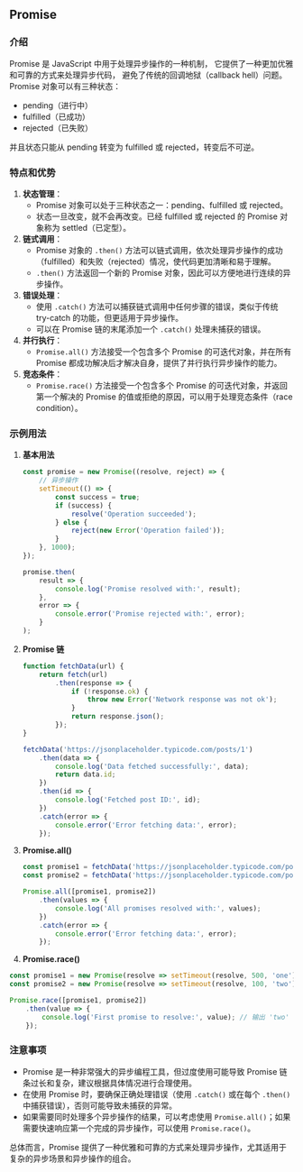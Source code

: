 





## Promise

### 介绍

Promise 是 JavaScript 中用于处理异步操作的一种机制， 它提供了一种更加优雅和可靠的方式来处理异步代码， 避免了传统的回调地狱（callback hell）问题。  
<span class="bg-yellow-200"> Promise 对象可以有三种状态：</span>
- pending（进行中）
- fulfilled（已成功）
- rejected（已失败）

<span class="bg-yellow-200">并且状态只能从 pending 转变为 fulfilled 或 rejected，转变后不可逆。</span>

### 特点和优势

1. **状态管理**：
    - Promise 对象可以处于三种状态之一：pending、fulfilled 或 rejected。 
    - 状态一旦改变，就不会再改变。已经 fulfilled 或 rejected 的 Promise 对象称为 settled（已定型）。
2. **链式调用**：
   - Promise 对象的 `.then()` 方法可以链式调用，依次处理异步操作的成功（fulfilled）和失败（rejected）情况，使代码更加清晰和易于理解。
   - `.then()` 方法<span class="bg-yellow-200">返回一个新的 Promise 对象</span>，因此可以方便地进行连续的异步操作。
3. **错误处理**：
   - 使用 `.catch()` 方法可以捕获链式调用中任何步骤的错误，类似于传统 try-catch 的功能，但更适用于异步操作。
   - 可以在 Promise 链的末尾添加一个 `.catch()` 处理未捕获的错误。
4. **并行执行**：
   - `Promise.all()` 方法接受一个包含多个 Promise 的可迭代对象，并在所有 Promise 都成功解决后才解决自身，提供了并行执行异步操作的能力。
5. **竞态条件**：
   - `Promise.race()` 方法接受一个包含多个 Promise 的可迭代对象，并返回第一个解决的 Promise 的值或拒绝的原因，可以用于处理竞态条件（race condition）。

### 示例用法

1. **基本用法**
   ```javascript
   const promise = new Promise((resolve, reject) => {
       // 异步操作
       setTimeout(() => {
           const success = true;
           if (success) {
               resolve('Operation succeeded');
           } else {
               reject(new Error('Operation failed'));
           }
       }, 1000);
   });
   
   promise.then(
       result => {
           console.log('Promise resolved with:', result);
       },
       error => {
           console.error('Promise rejected with:', error);
       }
   );
   
   ```
2. **Promise 链**
   ```javascript
   function fetchData(url) {
       return fetch(url)
           .then(response => {
               if (!response.ok) {
                   throw new Error('Network response was not ok');
               }
               return response.json();
           });
   }
   
   fetchData('https://jsonplaceholder.typicode.com/posts/1')
       .then(data => {
           console.log('Data fetched successfully:', data);
           return data.id;
       })
       .then(id => {
           console.log('Fetched post ID:', id);
       })
       .catch(error => {
           console.error('Error fetching data:', error);
       });
   
   ```
3. **Promise.all()**
   ```javascript
   const promise1 = fetchData('https://jsonplaceholder.typicode.com/posts/1');
   const promise2 = fetchData('https://jsonplaceholder.typicode.com/posts/2');
   
   Promise.all([promise1, promise2])
       .then(values => {
           console.log('All promises resolved with:', values);
       })
       .catch(error => {
           console.error('Error fetching data:', error);
       });
   
   ```
4. **Promise.race()**
```javascript
const promise1 = new Promise(resolve => setTimeout(resolve, 500, 'one'));
const promise2 = new Promise(resolve => setTimeout(resolve, 100, 'two'));

Promise.race([promise1, promise2])
    .then(value => {
        console.log('First promise to resolve:', value); // 输出 'two'
    });

```
### 注意事项
- Promise 是一种非常强大的异步编程工具，但过度使用可能导致 Promise 链条过长和复杂，建议根据具体情况进行合理使用。
- 在使用 Promise 时，要确保正确处理错误（使用 `.catch()` 或在每个 `.then()` 中捕获错误），否则可能导致未捕获的异常。
- 如果需要同时处理多个异步操作的结果，可以考虑使用 `Promise.all()`；如果需要快速响应第一个完成的异步操作，可以使用 `Promise.race()`。

总体而言，Promise 提供了一种优雅和可靠的方式来处理异步操作，尤其适用于复杂的异步场景和异步操作的组合。